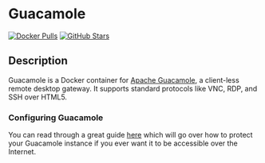 # Guacamole

[![Docker Pulls](https://img.shields.io/docker/pulls/oznu/guacamole?style=flat-square&color=607D8B&label=docker%20pulls&logo=docker)](https://hub.docker.com/r/oznu/guacamole)
[![GitHub Stars](https://img.shields.io/github/stars/oznu/docker-guacamole?style=flat-square&color=607D8B&label=github%20stars&logo=github)](https://github.com/oznu/docker-guacamole)

## Description

Guacamole is a Docker container for [Apache Guacamole](https://guacamole.apache.org/), a client-less remote desktop gateway. It supports standard protocols like VNC, RDP, and SSH over HTML5.

### Configuring Guacamole

You can read through a great guide [here](https://web.archive.org/web/20200724134537/https://technicalramblings.com/blog/remotely-accessing-the-unraid-gui-with-guacamole-and-vnc-web-browser/) which will go over how to protect your Guacamole instance if you ever want it to be accessible over the Internet.
